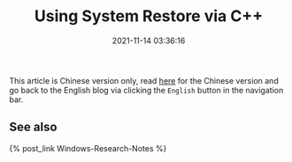 ﻿---
title: Using System Restore via C++
date: 2021-11-14 03:36:16
categories:
- [Technologies, Windows, Windows Research Notes, System Restore]
tags:
- Technologies
- Windows
- Windows Research Notes
- System Restore
---

This article is Chinese version only, read [here](https://mourinaruto.github.io/zh/2021/11/14/Using-System-Restore-with-Cpp/)
for the Chinese version and go back to the English blog via clicking the `English` button in the navigation bar.

## See also

{% post_link Windows-Research-Notes %}
